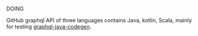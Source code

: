 DOING



GitHub graphql API of three languages contains Java, kotlin, Scala, mainly for testing [graphql-java-codegen]( https://github.com/kobylynskyi/graphql-java-codegen).